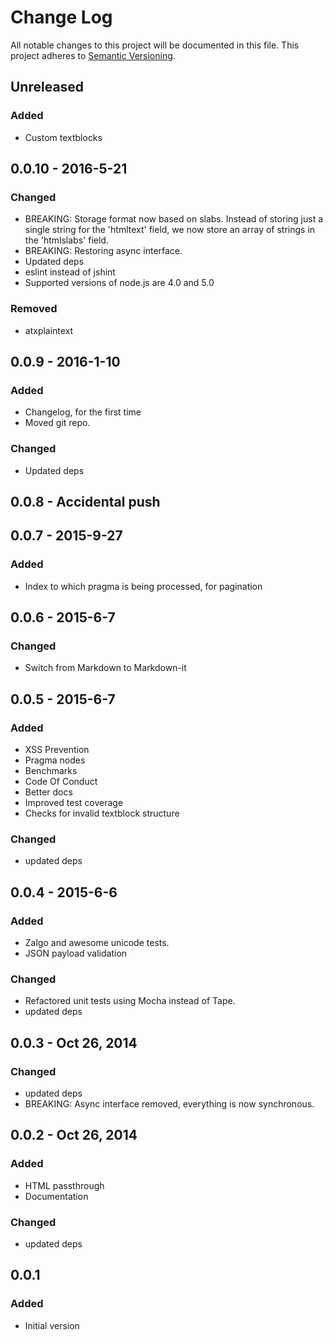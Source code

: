 # Change Log
All notable changes to this project will be documented in this file.
This project adheres to [Semantic Versioning](http://semver.org/).

## Unreleased
### Added
 - Custom textblocks

## 0.0.10 - 2016-5-21
### Changed
 - BREAKING: Storage format now based on slabs.  Instead of storing just a single string for the 'htmltext' field, we now store an array of strings in the 'htmlslabs' field.
 - BREAKING: Restoring async interface.
 - Updated deps
 - eslint instead of jshint
 - Supported versions of node.js are 4.0 and 5.0

### Removed
 - atxplaintext

## 0.0.9 - 2016-1-10
### Added
 - Changelog, for the first time
 - Moved git repo.

### Changed
 - Updated deps

## 0.0.8 - Accidental push

## 0.0.7 - 2015-9-27
### Added
 - Index to which pragma is being processed, for pagination

## 0.0.6 - 2015-6-7
### Changed
 - Switch from Markdown to Markdown-it

## 0.0.5 - 2015-6-7
### Added
 - XSS Prevention
 - Pragma nodes
 - Benchmarks
 - Code Of Conduct
 - Better docs
 - Improved test coverage
 - Checks for invalid textblock structure

### Changed
 - updated deps

## 0.0.4 - 2015-6-6
### Added
 - Zalgo and awesome unicode tests.
 - JSON payload validation

### Changed
 - Refactored unit tests using Mocha instead of Tape.
 - updated deps

## 0.0.3 - Oct 26, 2014
### Changed
 - updated deps
 - BREAKING: Async interface removed, everything is now synchronous.

## 0.0.2 - Oct 26, 2014
### Added
 - HTML passthrough
 - Documentation

### Changed
 - updated deps

## 0.0.1
### Added
 - Initial version